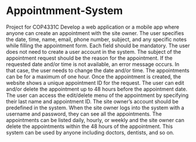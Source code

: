 # Appointmment-System
Project for COP4331C
Develop a web application or a mobile app where anyone can create an appointment with the site owner. The user specifies the date, time, name, email, phone number, subject, and any specific notes while filling the appointment form. Each field should be mandatory. The user does not need to create a user account in the system. The subject of the appointment request should be the reason for the appointment. If the requested date and/or time is not available, an error message occurs. In that case, the user needs to change the date and/or time. The appointments can be for a maximum of one hour. Once the appointment is created, the website shows a unique appointment ID for the request. The user can edit and/or delete the appointment up to 48 hours before the appointment date. The user can access the edit/delete menu of the appointment by specifying their last name and appointment ID. The site owner’s account should be predefined in the system. When the site owner logs into the system with a username and password, they can see all the appointments. The appointments can be listed daily, hourly, or weekly and the site owner can delete the appointments within the 48 hours of the appointment. This system can be used by anyone including doctors, dentists, and so on.
